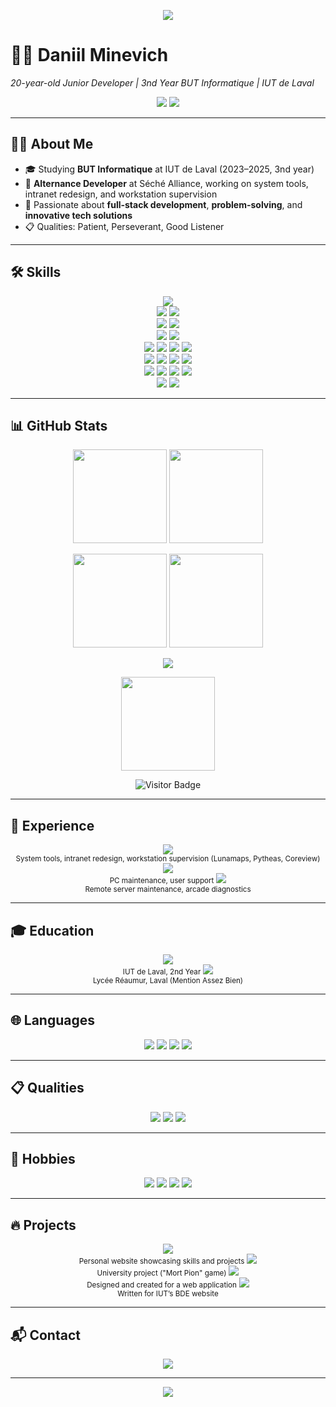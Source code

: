 <!-- Header Banner -->
<p align="center">
  <img src="https://capsule-render.vercel.app/api?type=waving&color=gradient&height=250&section=header&text=Daniil%20Minevich&fontSize=60&animation=fadeIn&fontAlignY=38&desc=Junior%20Developer%20|%20Full-Stack%20Enthusiast&descAlignY=55&descAlign=50" />
</p>

# 👨‍💻 Daniil Minevich
*20-year-old Junior Developer | 3nd Year BUT Informatique | IUT de Laval*

<p align="center">
  <img src="https://img.shields.io/badge/Age-20-blue?style=for-the-badge" />
  <img src="https://img.shields.io/badge/Status-Alternance%20Developer-red?style=for-the-badge" />
</p>

---

## 🧑‍💻 About Me
- 🎓 Studying **BUT Informatique** at IUT de Laval (2023–2025, 3nd year)
- 💼 **Alternance Developer** at Séché Alliance, working on system tools, intranet redesign, and workstation supervision
- 🌱 Passionate about **full-stack development**, **problem-solving**, and **innovative tech solutions**
- 📋 Qualities: Patient, Perseverant, Good Listener

---

## 🛠️ Skills
<p align="center">
  <!-- Programming Languages -->
  <img src="https://skillicons.dev/icons?i=java,python,js,c,bash" /><br/>
  <!-- Web & Styling -->
  <img src="https://skillicons.dev/icons?i=html,css" />
  <img src="https://img.shields.io/badge/FXML-00599C?style=for-the-badge&logo=java&logoColor=white" /><br/>
  <!-- Databases -->
  <img src="https://skillicons.dev/icons?i=mysql" />
  <img src="https://img.shields.io/badge/SQL_Server-CC2927?style=for-the-badge&logo=microsoftsqlserver&logoColor=white" /><br/>
  <!-- IDEs & Tools -->
  <img src="https://skillicons.dev/icons?i=eclipse,idea,vscode,git,figma" />
  <img src="https://img.shields.io/badge/Google_Drive-34A853?style=for-the-badge&logo=googledrive&logoColor=white" /><br/>
  <!-- Project Management -->
  <img src="https://img.shields.io/badge/UML-02569B?style=for-the-badge&logo=uml&logoColor=white" />
  <img src="https://img.shields.io/badge/Gantt_Charts-FFCC00?style=for-the-badge&logo=project&logoColor=black" />
  <img src="https://img.shields.io/badge/PERT-D92929?style=for-the-badge&logo=project&logoColor=white" />
  <img src="https://img.shields.io/badge/Ishikawa-6495ED?style=for-the-badge&logo=project&logoColor=white" /><br/>
  <!-- Multimedia -->
  <img src="https://img.shields.io/badge/DaVinci_Resolve-FF9E0F?style=for-the-badge&logo=blackmagicdesign&logoColor=white" />
  <img src="https://img.shields.io/badge/OBS_Studio-302E31?style=for-the-badge&logo=obsstudio&logoColor=white" />
  <img src="https://img.shields.io/badge/Photoshop-31A8FF?style=for-the-badge&logo=adobephotoshop&logoColor=white" />
  <img src="https://img.shields.io/badge/Canva-00C4CC?style=for-the-badge&logo=canva&logoColor=white" /><br/>
  <!-- Systems & Networking -->
  <img src="https://skillicons.dev/icons?i=linux,ubuntu,windows" />
  <img src="https://img.shields.io/badge/Debian-DC143C?style=for-the-badge&logo=debian&logoColor=white" />
  <img src="https://img.shields.io/badge/Ethernet-4285F4?style=for-the-badge&logo=ethernet&logoColor=white" />
  <img src="https://img.shields.io/badge/TCP_IP-228B22?style=for-the-badge&logo=network&logoColor=white" /><br/>
  <!-- Electronics -->
  <img src="https://skillicons.dev/icons?i=arduino" />
  <img src="https://img.shields.io/badge/Hardware-F7DF1E?style=for-the-badge&logo=hardware&logoColor=black" />
</p>

---

## 📊 GitHub Stats
<p align="center">
  <img src="https://github-readme-stats.vercel.app/api?username=KuKaRaCHa-gg&show_icons=true&theme=radical&hide_border=true" height="150" />
  <img src="https://github-readme-stats.vercel.app/api/top-langs/?username=KuKaRaCHa-gg&layout=compact&theme=radical&hide_border=true" height="150" />
</p>
<p align="center">
  <img src="https://github-readme-streak-stats.herokuapp.com/?user=KuKaRaCHa-gg&theme=radical&hide_border=true" height="150" />
  <img src="https://github-profile-trophy.vercel.app/?username=KuKaRaCHa-gg&theme=radical&no-frame=true&no-bg=true&margin-w=4" height="150" />
</p>
<p align="center">
  <img src="https://github-readme-activity-graph.vercel.app/graph?username=KuKaRaCHa-gg&theme=react-dark&hide_border=true&area=true" />
</p>
<p align="center">
  <img src="https://github-readme-stats.vercel.app/api/wakatime?username=KuKaRaCHa-gg&theme=radical&hide_border=true" height="150" />
</p>
<p align="center">
  <img src="https://visitor-badge.laobi.icu/badge?page_id=KuKaRaCHa-gg.KuKaRaCHa-gg" alt="Visitor Badge" />
</p>


---

## 💼 Experience
<p align="center">
  <img src="https://img.shields.io/badge/Alternance-Séché%20Alliance%202023--Present-red?style=for-the-badge&logo=codereview&logoColor=white" />
  <br/><small>System tools, intranet redesign, workstation supervision (Lunamaps, Pytheas, Coreview)</small>
  <img src="https://img.shields.io/badge/Intern-ESIEA%202019-blue?style=for-the-badge&logo=serverfault&logoColor=white" />
  <br/><small>PC maintenance, user support</small>
  <img src="https://img.shields.io/badge/Intern-ASGL%20Conseil%202020-green?style=for-the-badge&logo=serverless&logoColor=white" />
  <br/><small>Remote server maintenance, arcade diagnostics</small>
</p>

---

## 🎓 Education
<p align="center">
  <img src="https://img.shields.io/badge/BUT-Informatique%202023--2025-orange?style=for-the-badge&logo=academia&logoColor=white" />
  <br/><small>IUT de Laval, 2nd Year</small>
  <img src="https://img.shields.io/badge/Baccalauréat-STI2D%202020--2023-yellow?style=for-the-badge&logo=school&logoColor=black" />
  <br/><small>Lycée Réaumur, Laval (Mention Assez Bien)</small>
</p>

---

## 🌐 Languages
<p align="center">
  <img src="https://img.shields.io/badge/French-Fluent-blue?style=for-the-badge" />
  <img src="https://img.shields.io/badge/Russian-Native-red?style=for-the-badge" />
  <img src="https://img.shields.io/badge/English-A2%2B%20(Commercial)-yellow?style=for-the-badge" />
  <img src="https://img.shields.io/badge/Spanish-A2-green?style=for-the-badge" />
</p>

---

## 📋 Qualities
<p align="center">
  <img src="https://img.shields.io/badge/Patient-lightgrey?style=for-the-badge" />
  <img src="https://img.shields.io/badge/Perseverant-orange?style=for-the-badge" />
  <img src="https://img.shields.io/badge/Good%20Listener-lightblue?style=for-the-badge" />
</p>

---

## 🎯 Hobbies
<p align="center">
  <img src="https://img.shields.io/badge/Fitness-Gym%20%26%20Home%20Workouts-red?style=for-the-badge" />
  <img src="https://img.shields.io/badge/Gaming-FPS%2C%20Survival%2C%20Strategy-purple?style=for-the-badge" />
  <img src="https://img.shields.io/badge/Anime%20%26%20Manga-Enthusiast-pink?style=for-the-badge" />
  <img src="https://img.shields.io/badge/Electronics-Arduino%20%26%20Hardware-cyan?style=for-the-badge" />
</p>

---

## 🔥 Projects
<p align="center">
  <a href="https://github.com/KuKaRaCHa-gg/Portfolio"><img src="https://img.shields.io/badge/Portfolio-Website-blue?style=for-the-badge&logo=web&logoColor=white" /></a>
  <br/><small>Personal website showcasing skills and projects</small>
  <img src="https://img.shields.io/badge/FXML%20App-Database%20Management-orange?style=for-the-badge&logo=java&logoColor=white" />
  <br/><small>University project ("Mort Pion" game)</small>
  <img src="https://img.shields.io/badge/Museum-Database-yellow?style=for-the-badge&logo=database&logoColor=black" />
  <br/><small>Designed and created for a web application</small>
  <img src="https://img.shields.io/badge/BDE%20Website-Specification%20Document-green?style=for-the-badge&logo=docsdotrs&logoColor=white" />
  <br/><small>Written for IUT’s BDE website</small>
</p>

---

## 📬 Contact
<p align="center">
  <a href="mailto:daniil.minevich2005@gmail.com"><img src="https://img.shields.io/badge/Email-daniil.minevich2005@gmail.com-red?style=for-the-badge&logo=gmail&logoColor=white" /></a>
</p>

---

<!-- Footer Banner -->
<p align="center">
  <img src="https://capsule-render.vercel.app/api?type=waving&color=gradient&height=120&section=footer" />
</p>
